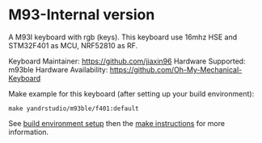 M93-Internal version
===

A M93I keyboard with rgb (keys).
This keyboard use 16mhz HSE and STM32F401 as MCU, NRF52810 as RF.

Keyboard Maintainer: https://github.com/jiaxin96
Hardware Supported: m93ble
Hardware Availability: https://github.com/Oh-My-Mechanical-Keyboard 

Make example for this keyboard (after setting up your build environment):

    make yandrstudio/m93ble/f401:default

See [build environment setup](https://docs.qmk.fm/#/getting_started_build_tools) then the [make instructions](https://docs.qmk.fm/#/getting_started_make_guide) for more information.
